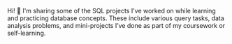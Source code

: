 Hi! 👋 I'm sharing some of the SQL projects I've worked on while learning and practicing database concepts. These include various query tasks, data analysis problems, and mini-projects I’ve done as part of my coursework or self-learning.

